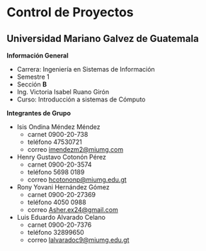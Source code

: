 # Control de Proyectos
## Universidad Mariano Galvez de Guatemala
**Información General**
 - Carrera: Ingeniería en Sistemas de Información
 - Semestre 1
 - Sección **B**
 - Ing. Victoria Isabel Ruano Girón
 - Curso: Introducción a sistemas de Cómputo


**Integrantes de Grupo**
- Isis Ondina Méndez Méndez 
  - carnet 0900-20-738
  -  teléfono 47530721
  -  correo imendezm2@miumg.com
- Henry Gustavo Cotonón Pérez 
  - carnet 0900-20-3574
  - teléfono  5698 0189 
  - correo hcotononp@miumg.edu.gt
 - Rony Yovani Hernández Gómez
    - carnet 0900-20-27369
    - teléfono 4050 0988
    - correo Asher.ex24@gmail.com
- Luis Eduardo Alvarado Celano
    - carnet 0900-20-7376
    - teléfono 32899650
    - correo lalvaradoc9@miumg.edu.gt